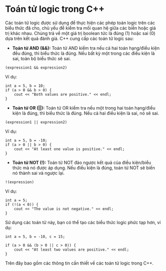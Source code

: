 # Toán tử logic trong C++
Các toán tử logic được sử dụng để thực hiện các phép toán logic trên các biểu thức đã cho, chủ yếu để kiểm tra mối quan hệ giữa các biến hoặc giá trị khác nhau. Chúng trả về một giá trị boolean tức là đúng (1) hoặc sai (0) dựa trên kết quả đánh giá.
C++ cung cấp các toán tử logic sau:
- **Toán tử AND (&&):**  Toán tử AND kiểm tra nếu cả hai toán hạng/điều kiện đều đúng, thì biểu thức là đúng. Nếu bất kỳ một trong các điều kiện là sai, toàn bộ biểu thức sẽ sai.
~~~
(expression1 && expression2)
~~~
Ví dụ:
~~~
int a = 5, b = 10;
if (a > 0 && b > 0) {
    cout << "Both values are positive." << endl;
}
~~~
- **Toán tử OR (||):**  Toán tử OR kiểm tra nếu một trong hai toán hạng/điều kiện là đúng, thì biểu thức là đúng. Nếu cả hai điều kiện là sai, nó sẽ sai.
~~~
(expression1 || expression2)
~~~
Ví dụ: 
~~~
int a = 5, b = -10;
if (a > 0 || b > 0) {
    cout << "At least one value is positive." << endl;
}
~~~
- **Toán tử NOT (!):**  Toán tử NOT đảo ngược kết quả của điều kiện/biểu thức mà nó được áp dụng. Nếu điều kiện là đúng, toán tử NOT sẽ biến nó thành sai và ngược lại.
~~~
!(expression)
~~~
Ví dụ: 
~~~
int a = 5;
if (!(a < 0)) {
    cout << "The value is not negative." << endl;
}
~~~
Sử dụng các toán tử này, bạn có thể tạo các biểu thức logic phức tạp hơn, ví dụ:
~~~
int a = 5, b = -10, c = 15;

if (a > 0 && (b > 0 || c > 0)) {
    cout << "At least two values are positive." << endl;
}
~~~
Trên đây bao gồm các thông tin cần thiết về các toán tử logic trong C++.
